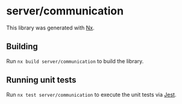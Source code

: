 # server/communication

This library was generated with [Nx](https://nx.dev).

## Building

Run `nx build server/communication` to build the library.

## Running unit tests

Run `nx test server/communication` to execute the unit tests via [Jest](https://jestjs.io).
